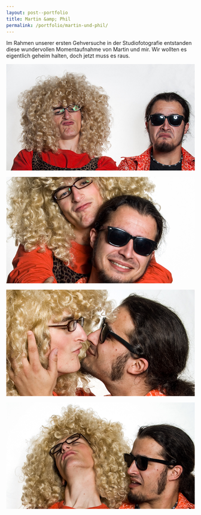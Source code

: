 ```yaml
---
layout: post--portfolio
title: Martin &amp; Phil
permalink: /portfolio/martin-und-phil/
---
```

Im Rahmen unserer ersten Gehversuche in der Studiofotografie entstanden diese wundervollen Momentaufnahme von Martin und mir. Wir wollten es eigentlich geheim halten, doch jetzt muss es raus.

![Martin &amp; Phil 1](/img/martin-und-phil/portraet-1.jpg)

![Martin &amp; Phil 2](/img/martin-und-phil/portraet-2.jpg)

![Martin &amp; Phil 3](/img/martin-und-phil/portraet-3.jpg)

![Martin &amp; Phil 4](/img/martin-und-phil/portraet-4.jpg)